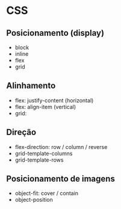 # CSS
## Posicionamento (display)
- block
- inline
- flex
- grid

## Alinhamento
- flex: justify-content (horizontal) 
- flex: align-item (vertical)
- grid: 

## Direção
- flex-direction: row / column / reverse
- grid-template-columns
- grid-template-rows

## Posicionamento de imagens
- object-fit: cover / contain
- object-position
